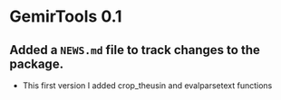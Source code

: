 # GemirTools 0.1

## Added a `NEWS.md` file to track changes to the package.

* This first version I added crop_theusin and evalparsetext functions